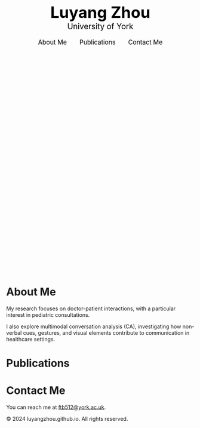 <style>
  .hero {
    background-image: url('/assets/images/background.JPG'); /* Now referencing the correct image name */
    height: 33vh; /* Adjusted to cover 1/3 of the viewport */
    background-size: cover;
    background-position: center;
    display: flex;
    flex-direction: column;
    justify-content: center;
    align-items: center;
    color: black;
    text-align: center;
  }

  .hero-title {
    font-size: 3em;
    font-weight: bold;
    margin: 0;
  }

  .hero-subtitle {
    font-size: 1.5em;
    margin: 0;
  }

  .nav-links {
    margin-top: 20px;
  }

  .nav-links a {
    margin: 0 15px;
    text-decoration: none;
    color: black;
    font-size: 1.2em;
  }
</style>

<div class="hero">
  <div class="hero-title">Luyang Zhou</div>
  <div class="hero-subtitle">University of York</div>
  <div class="nav-links">
    <a href="#about">About Me</a>
    <a href="#publications">Publications</a>
    <a href="#contact">Contact Me</a>
  </div>
</div>

# About Me

My research focuses on doctor-patient interactions, with a particular interest in pediatric consultations.

I also explore multimodal conversation analysis (CA), investigating how non-verbal cues, gestures, and visual elements contribute to communication in healthcare settings.

# Publications


# Contact Me

You can reach me at [ftb512@york.ac.uk](mailto:ftb512@york.ac.uk).

© 2024 luyangzhou.github.io. All rights reserved.
